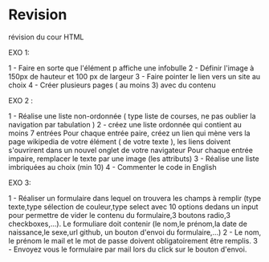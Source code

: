 # Revision
révision du cour HTML

EXO 1:

1 - Faire en sorte que l'élément p affiche une infobulle
2 - Définir l'image à 150px de hauteur et 100 px de largeur
3 - Faire pointer le lien vers un site au choix
4 - Créer plusieurs pages ( au moins 3) avec du contenu

EXO 2 :

1 - Réalise une liste non-ordonnée ( type liste de courses, ne pas oublier la navigation par tabulation )
2 - créez une liste ordonnée qui contient au moins 7 entrées
    Pour chaque entrée paire, créez un lien qui mène vers la page wikipedia de votre élément ( de votre texte ), les liens doivent s'ouvrirent dans un nouvel onglet     de votre navigateur
    Pour chaque entrée impaire, remplacer le texte par une image (les attributs)
3 - Réalise une liste imbriquées au choix (min 10)
4 - Commenter le code in English

EXO 3:

1 - Réaliser un formulaire dans lequel on trouvera les champs à remplir (type texte,type sélection de couleur,type select avec 10 options dedans
    un input pour permettre de vider le contenu du formulaire,3 boutons radio,3 checkboxes,...). Le formuliare doit contenir (le nom,le prénom,la date de   
    naissance,le sexe,url github, un bouton d'envoi du formulaire,...)
2 - Le nom, le prénom le mail et le mot de passe doivent obligatoirement être remplis.
3 - Envoyez vous le formulaire par mail lors du click sur le bouton d'envoi.
